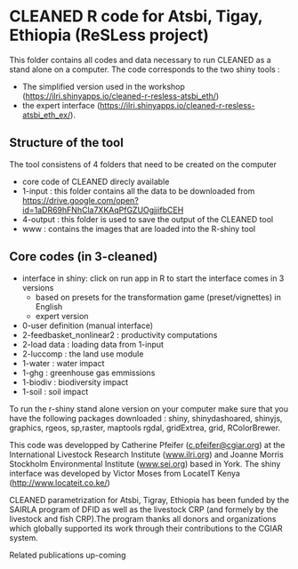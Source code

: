 # CLEANED R code for Atsbi, Tigay, Ethiopia (ReSLess project) 

This folder contains all codes and data necessary to run CLEANED as a stand alone on a computer. The code corresponds to the two shiny tools : 
* The simplified version used in the workshop (https://ilri.shinyapps.io/cleaned-r-resless-atsbi_eth/)
* the expert interface (https://ilri.shinyapps.io/cleaned-r-resless-atsbi_eth_ex/). 

## Structure of the tool 
The tool consistens of 4 folders that need to be created on the computer 
* core code of CLEANED direcly available
* 1-input : this folder contains all the data to be downloaded from https://drive.google.com/open?id=1aDR69hFNhCla7XKAqPfGZUOgjjifbCEH
* 4-output : this folder is used to save the output of the CLEANED tool 
* www : contains the images that are loaded into the R-shiny tool 

## Core codes (in 3-cleaned)

* interface in shiny: click on run app in R to start the interface comes in 3 versions 
  + based on presets for the transformation game (preset/vignettes) in English
  + expert version
* 0-user definition (manual interface)
* 2-feedbasket_nonlinear2 : productivity computations
* 2-load data : loading data from 1-input
* 2-luccomp : the land use module
* 1-water : water impact
* 1-ghg : greenhouse gas emmissions
* 1-biodiv : biodiversity impact
* 1-soil : soil impact

To run the r-shiny stand alone version on your computer make sure that you have the following packages downloaded : 
shiny, shinydashoared, shinyjs, graphics, rgeos, sp,raster, maptools rgdal, gridExtrea, grid, RColorBrewer.

This code was developped by Catherine Pfeifer (c.pfeifer@cgiar.org) at the International Livestock Research Institute  (www.ilri.org) and Joanne Morris Stockholm Environmental Institute (www.sei.org) based in York. 
The shiny interface was developed by Victor Moses from LocateIT Kenya (http://www.locateit.co.ke/) 

CLEANED parametrization for Atsbi, Tigray, Ethiopia has been funded by the SAIRLA program of DFID as well as the livestock CRP (and formely by the livestock and fish CRP).The program thanks all donors and organizations which globally supported its work through their contributions to the CGIAR system.


Related publications 
up-coming
